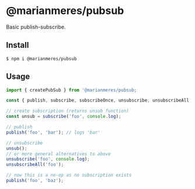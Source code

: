 # @marianmeres/pubsub

Basic publish-subscribe.

## Install

```shell
$ npm i @marianmeres/pubsub
```

## Usage

```javascript
import { createPubSub } from '@marianmeres/pubsub;
```

```javascript
const { publish, subscribe, subscribeOnce, unsubscribe, unsubscribeAll } = createPubSub();

// create subscription (returns unsub function)
const unsub = subscribe('foo', console.log);

// publish
publish('foo', 'bar'); // logs 'bar'

// unsubscribe
unsub();
// or more general alternatives to above
unsubscribe('foo', console.log);
unsubscribeAll('foo');

// now this is a no-op as no subscription exists
publish('foo', 'baz');
```

